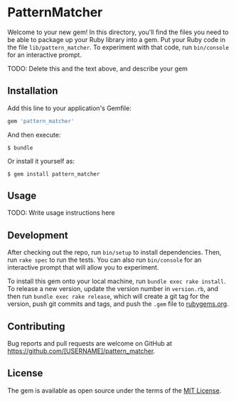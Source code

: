 # PatternMatcher

Welcome to your new gem! In this directory, you'll find the files you need to be able to package up your Ruby library into a gem. Put your Ruby code in the file `lib/pattern_matcher`. To experiment with that code, run `bin/console` for an interactive prompt.

TODO: Delete this and the text above, and describe your gem

## Installation

Add this line to your application's Gemfile:

```ruby
gem 'pattern_matcher'
```

And then execute:

    $ bundle

Or install it yourself as:

    $ gem install pattern_matcher

## Usage

TODO: Write usage instructions here

## Development

After checking out the repo, run `bin/setup` to install dependencies. Then, run `rake spec` to run the tests. You can also run `bin/console` for an interactive prompt that will allow you to experiment.

To install this gem onto your local machine, run `bundle exec rake install`. To release a new version, update the version number in `version.rb`, and then run `bundle exec rake release`, which will create a git tag for the version, push git commits and tags, and push the `.gem` file to [rubygems.org](https://rubygems.org).

## Contributing

Bug reports and pull requests are welcome on GitHub at https://github.com/[USERNAME]/pattern_matcher.


## License

The gem is available as open source under the terms of the [MIT License](http://opensource.org/licenses/MIT).

